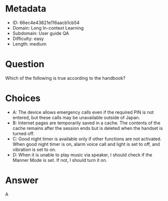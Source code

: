 # Metadata

- ID: 66ec4e43821e116aacb1cb54
- Domain: Long In-context Learning
- Subdomain: User guide QA
- Difficulty: easy
- Length: medium

# Question

Which of the following is true according to the handbook?

# Choices

- A: The device allows emergency calls even if the required PIN is not entered, but these calls may be unavailable outside of Japan.
- B: Internet pages are temporarily saved in a cache. The contents of the cache remains after the session ends but is deleted when the handset is turned off.
- C: Good night timer is available only if other functions are not activated. When good night timer is on, alarm voice call and light is set to off, and vibration is set to on.
- D: When it is unable to play music via speaker, I should check if the Manner Mode is set. If not, I should turn it on.

# Answer

A
